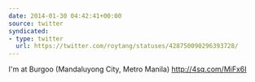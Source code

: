 ```yaml
---
date: 2014-01-30 04:42:41+00:00
source: twitter
syndicated:
- type: twitter
  url: https://twitter.com/roytang/statuses/428750090296393728/
---
```


I'm at Burgoo (Mandaluyong City, Metro Manila) http://4sq.com/MiFx6I